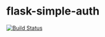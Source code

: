 # flask-simple-auth
[![Build Status](https://travis-ci.com/tjkusnadi/flask-simple-auth.svg?branch=master)](https://travis-ci.com/tjkusnadi/flask-simple-auth)
